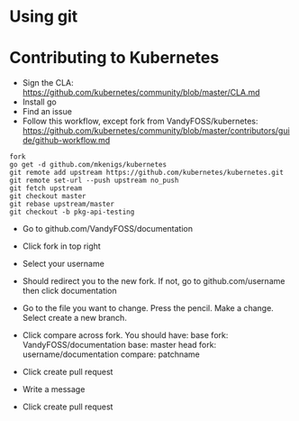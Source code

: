 # Using git

# Contributing to Kubernetes
* Sign the CLA: https://github.com/kubernetes/community/blob/master/CLA.md
* Install go
* Find an issue
* Follow this workflow, except fork from VandyFOSS/kubernetes: https://github.com/kubernetes/community/blob/master/contributors/guide/github-workflow.md

```
fork
go get -d github.com/mkenigs/kubernetes
git remote add upstream https://github.com/kubernetes/kubernetes.git
git remote set-url --push upstream no_push
git fetch upstream
git checkout master
git rebase upstream/master
git checkout -b pkg-api-testing

```
* Go to github.com/VandyFOSS/documentation
* Click fork in top right
* Select your username
* Should redirect you to the new fork. If not, go to github.com/username then click documentation
* Go to the file you want to change. Press the pencil. Make a change. Select create a new branch.
* Click compare across fork. You should have:
base fork: VandyFOSS/documentation
base: master
head fork: username/documentation
compare: patchname

* Click create pull request
* Write a message
* Click create pull request
